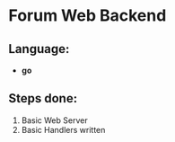 # Forum Web Backend
## Language:
- **go**

## Steps done:
1. Basic Web Server
2. Basic Handlers written



